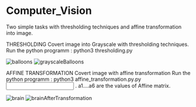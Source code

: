 # Computer_Vision
Two simple tasks with thresholding techniques and affine transformation into image.

THRESHOLDING
Covert image into Grayscale with thresholding techniques.
Run the python programm : python3 thresholding.py <inputfilename> <output filename> <theshold k>
  
![balloons](https://user-images.githubusercontent.com/81445900/113358868-425ca780-934f-11eb-8737-e709332ecad4.png)
![grayscaleBalloons](https://user-images.githubusercontent.com/81445900/113358870-42f53e00-934f-11eb-9e3a-9adf699d679a.png)

AFFINE TRANSFORMATION
Covert image with affine transformation
Run the python programm : python3 affine_transformation.py.py <input filelename> <output filelename> <a1> <a2> <a3> <a4> <a5> <a6>.
a1....a6 are the values of Affine matrix.

![brain](https://user-images.githubusercontent.com/81445900/113358336-4cca7180-934e-11eb-9e57-c46f7f4d1ee7.png)
![brainAfterTransformation](https://user-images.githubusercontent.com/81445900/113358337-4d630800-934e-11eb-9404-b9acba95d7a9.png)



